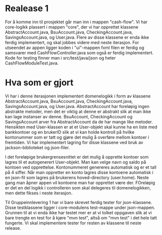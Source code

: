 # Realease 1

For å komme inn til prosjektet går man inn i mappen "cash-flow". Vi har core-logikk plassert i mappen "core", der vi har opprettet klassene AbstractAccount.java, BsuAccount.java, CheckingAccount.java, SavingsAccount.java, og User.java. Flere av disse klassene er enda ikke ferdig implementert, og skal jobbes videre med neste iterasjon. For utseendet av appen ligger koden i "ui"-mappen fxml filen er ferdig og samsvarer med CashFlowController.java som også er ferdig implementert. Kode for testing finner man i src/test/java/json og heter CashFlowModuleTest.java.

# Hva som er gjort

Vi har i denne iterasjonen implementert domenelogikk i form av klassene AbstractAccount.java, BsuAccount.java, CheckingAccount.java, SavingsAccount.java, og User.java. AbstractAccount har foreløpig ingen abstrakte metoder, men det er viktig at denne er abstrakt slik at man ikke kan lage instanser av denne. BsuAccount, CheckingAccount og SavingsAccount arver fra AbstractAccount da de har mange like metoder. Hensikten med User-klassen er at et User-objekt skal kunne ha en liste med bankkontoer og en brukerID slik at vi kan holde kontroll på hvilke kontonummer som er tatt og gjøre det mulig å overføre mellom kontoer i fremtiden. Vi har implementert lagring for disse klassene ved bruk av jackson-biblioteket og json-filer. 

I det foreløpige brukergrensesnittet er det mulig å opprette kontoer som lagres til et autogenerert User-objekt. Man kan velge navn og saldo på kontoen ved opprettelse. Kontonummeret genereres automatisk og er et tall på 4 siffer. Når man oppretter en konto lagres disse kontoene automatisk i en json-fil som lagres på brukerens hoved-directory (user.home). Neste gang man åpner appen vil kontoene man har opprettet være der. FOreløpig er det en del logikk i controlleren som skal delegeres til domenelogikken, men dette fikses i neste iterasjon.

Til Gruppeinnlevering 1 har vi bare skrevet ferdig tester for json-klassene. Disse testklassene ligger i core-modulens test-mappe under json-mappen.
Grunnen til at vi enda ikke har testet mer er at vi tolket oppgaven slik at vi bare trengte en test for å kjøre "mvn test", altså om "mvn test" i det hele tatt fungerte. Vi skal implementere tester for resten av klassene til neste release.

